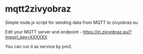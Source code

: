 # mqtt2zivyobraz
Simple node.js script  for sending data from MQTT to zivyobraz.eu

Edit your MQTT server and endpoint - https://in.zivyobraz.eu/?import_key=XXXXXX

You can run it as service by pm2.
